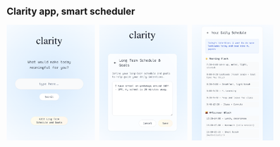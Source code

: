 ## Clarity app, smart scheduler

<div style="display: flex; gap: 10px;">
    <img width=200 src="./1.png"/>
    <img width=200 src="./2.png"/>
    <img height=263 src="./3.png"/>
</div>
